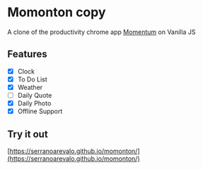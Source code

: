 # Momonton copy

A clone of the productivity chrome app [Momentum](https://chrome.google.com/webstore/detail/momentum/laookkfknpbbblfpciffpaejjkokdgca) on Vanilla JS

## Features

- [x] Clock
- [x] To Do List
- [x] Weather
- [ ] Daily Quote
- [x] Daily Photo
- [x] Offline Support

## Try it out

[https://serranoarevalo.github.io/momonton/](https://serranoarevalo.github.io/momonton/)
